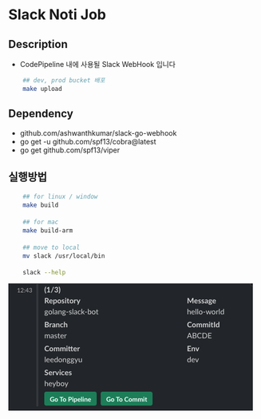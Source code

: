 # Slack Noti Job

## Description

- CodePipeline 내에 사용될 Slack WebHook 입니다

```sh
    ## dev, prod bucket 배포
    make upload
```

## Dependency

- github.com/ashwanthkumar/slack-go-webhook
- go get -u github.com/spf13/cobra@latest
- go get github.com/spf13/viper

## 실행방법

```sh
    ## for linux / window
    make build

    ## for mac
    make build-arm

    ## move to local
    mv slack /usr/local/bin

    slack --help
```

![slack](1.png)
